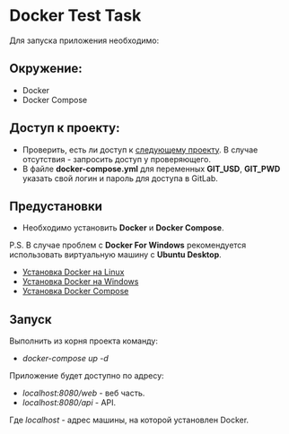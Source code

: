 # **Docker Test Task**

Для запуска приложения необходимо:

## Окружение:
  - Docker 
  - Docker Compose
  
## Доступ к проекту:
 - Проверить, есть ли доступ к [следующему проекту](http://qa-gitlab.itransition.corp/self-education/probation-task-sources). В случае отсутствия - запросить доступ у проверяющего.
 - В файле **docker-compose.yml** для переменных **GIT_USD**, **GIT_PWD** указать
 свой логин и пароль для доступа в GitLab.
 
## Предустановки

 - Необходимо установить **Docker** и **Docker Compose**.
 
 P.S. В случае проблем с **Docker For Windows** рекомендуется использовать 
 виртуальную машину с **Ubuntu Desktop**.
 - [Установка Docker на Linux](https://docs.docker.com/install/linux/docker-ce/ubuntu/)
 - [Установка Docker на Windows](https://docs.docker.com/docker-for-windows/install/#install-docker-for-windows-desktop-app)
 - [Установка Docker Compose](https://docs.docker.com/compose/install/)
 
 
## Запуск
 Выполнить из корня проекта команду:
 - _docker-compose up -d_

Приложение будет доступно по адресу:
- _localhost:8080/web_ - веб часть.
- _localhost:8080/api_ - API.

Где _localhost_ - адрес машины, на которой установлен Docker.
